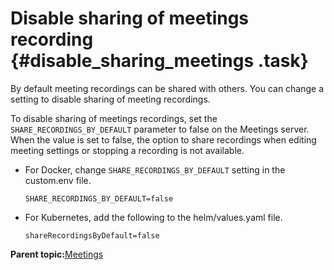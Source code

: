 # Disable sharing of meetings recording {#disable_sharing_meetings .task}

By default meeting recordings can be shared with others. You can change a setting to disable sharing of meeting recordings.

To disable sharing of meetings recordings, set the `SHARE_RECORDINGS_BY_DEFAULT` parameter to false on the Meetings server. When the value is set to false, the option to share recordings when editing meeting settings or stopping a recording is not available.

-   For Docker, change `SHARE_RECORDINGS_BY_DEFAULT` setting in the custom.env file.

    ``` {#codeblock_v3c_ssd_xtb}
    SHARE_RECORDINGS_BY_DEFAULT=false
    ```

-   For Kubernetes, add the following to the helm/values.yaml file.

    ``` {#codeblock_axs_ssd_xtb}
    shareRecordingsByDefault=false
    ```


**Parent topic:**[Meetings](meetings_configuring.md)

